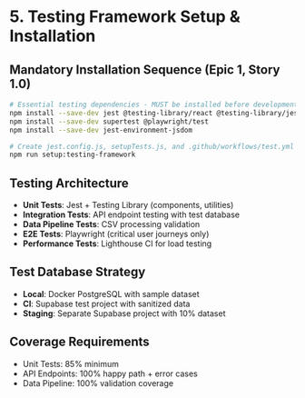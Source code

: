 # 5. Testing Framework Setup & Installation

## Mandatory Installation Sequence (Epic 1, Story 1.0)
```bash
# Essential testing dependencies - MUST be installed before development begins
npm install --save-dev jest @testing-library/react @testing-library/jest-dom @testing-library/user-event
npm install --save-dev supertest @playwright/test
npm install --save-dev jest-environment-jsdom

# Create jest.config.js, setupTests.js, and .github/workflows/test.yml
npm run setup:testing-framework
```

## Testing Architecture
- **Unit Tests**: Jest + Testing Library (components, utilities)
- **Integration Tests**: API endpoint testing with test database  
- **Data Pipeline Tests**: CSV processing validation
- **E2E Tests**: Playwright (critical user journeys only)
- **Performance Tests**: Lighthouse CI for load testing

## Test Database Strategy
- **Local**: Docker PostgreSQL with sample dataset
- **CI**: Supabase test project with sanitized data
- **Staging**: Separate Supabase project with 10% dataset

## Coverage Requirements
- Unit Tests: 85% minimum
- API Endpoints: 100% happy path + error cases
- Data Pipeline: 100% validation coverage
